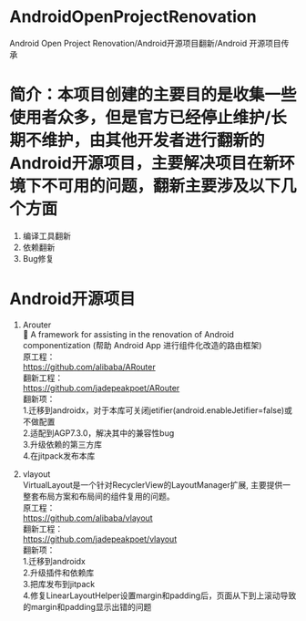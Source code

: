 # AndroidOpenProjectRenovation
Android Open Project Renovation/Android开源项目翻新/Android 开源项目传承

# 简介：本项目创建的主要目的是收集一些使用者众多，但是官方已经停止维护/长期不维护，由其他开发者进行翻新的Android开源项目，主要解决项目在新环境下不可用的问题，翻新主要涉及以下几个方面  
1. 编译工具翻新
2. 依赖翻新
3. Bug修复

# Android开源项目
1. Arouter  
 💪 A framework for assisting in the renovation of Android componentization (帮助 Android App 进行组件化改造的路由框架)  
原工程：  
https://github.com/alibaba/ARouter  
翻新工程：  
https://github.com/jadepeakpoet/ARouter  
翻新项：  
1.迁移到androidx，对于本库可关闭jetifier(android.enableJetifier=false)或不做配置  
2.适配到AGP7.3.0，解决其中的兼容性bug  
3.升级依赖的第三方库  
4.在jitpack发布本库  

2. vlayout  
VirtualLayout是一个针对RecyclerView的LayoutManager扩展, 主要提供一整套布局方案和布局间的组件复用的问题。  
原工程：  
https://github.com/alibaba/vlayout  
翻新工程：  
https://github.com/jadepeakpoet/vlayout  
翻新项：  
1.迁移到androidx  
2.升级插件和依赖库  
3.把库发布到jitpack  
4.修复LinearLayoutHelper设置margin和padding后，页面从下到上滚动导致的margin和padding显示出错的问题  
